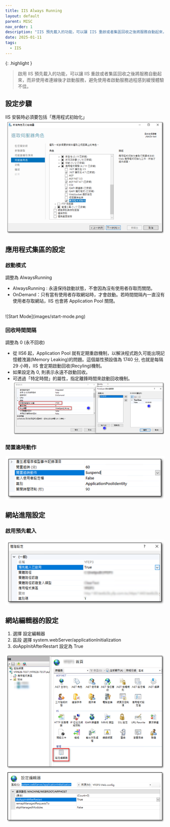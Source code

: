 ```yaml
---
title: IIS Always Running
layout: default
parent: MISC
nav_order: 1
description: "IIS 預先載入的功能，可以讓 IIS 重啟或者集區回收之後將服務自動起來，而非使用者連線後才啟動服務，避免使用者啟動服務過程感到緩慢體驗不佳。"
date: 2025-01-11
tags:
  - IIS
---
```


{: .highlight }
>啟用 IIS 預先載入的功能，可以讓 IIS 重啟或者集區回收之後將服務自動起來，而非使用者連線後才啟動服務，避免使用者啟動服務過程感到緩慢體驗不佳。

## 設定步驟
IIS 安裝時必須要包括「應用程式初始化」
![應用程式初始化](images/application-init.png)

## 應用程式集區的設定

### 啟動模式 
調整為 AlwaysRunning
- AlwaysRunning : 永遠保持啟動狀態，不會因為沒有使用者存取而關閉。
- OnDemand：只有當有使用者存取網站時，才會啟動。若時間間隔內一直沒有使用者存取網站，IIS 也會將 Application Pool 關閉。
<br>
![Start Mode](images/start-mode.png)

### 回收時間間隔
調整為 0 (永不回收)

- 從 IIS6 起，Application Pool 就有定期重啟機制，以解決程式跑久可能出現記憶體洩漏(Memory Leaking)的問題。這個屬性預設值為 1740 分, 也就是每隔 29 小時，IIS 會定期啟動回收(Recyling)機制。
- 如果設定為 0, 則表示永遠不啟動回收。
- 可透過「特定時間」的屬性，指定離鋒時間來啟動回收機制。
![Recycle](images/recycle.png)

### 閒置逾時動作
![Suspend](images/suspend.png)


## 網站進階設定

### 啟用預先載入
![Pre Load](images/pre-load.png)


## 網站編輯器的設定
1. 選擇 設定編輯器
2. 區段 選擇 system.webServer/applicationInitialization
3. doAppInitAfterRestart 設定為 True

![Set Editor](images/set-editor.png)
![Set Editor Content](images/set-editor-content.png)